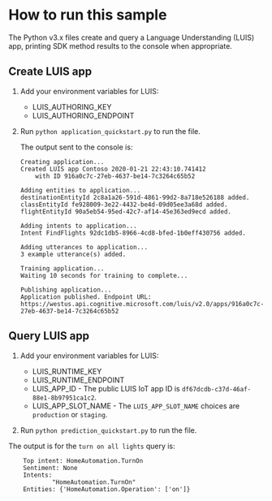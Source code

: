 # How to run this sample

The Python v3.x files create and query a Language Understanding (LUIS) app, printing SDK method results to the console when appropriate.

## Create LUIS app

1. Add your environment variables for LUIS:

    * LUIS_AUTHORING_KEY
    * LUIS_AUTHORING_ENDPOINT

1. Run `python application_quickstart.py` to run the file.

    The output sent to the console is:

    ```console
    Creating application...
    Created LUIS app Contoso 2020-01-21 22:43:10.741412
        with ID 916a0c7c-27eb-4637-be14-7c3264c65b52

    Adding entities to application...
    destinationEntityId 2c8a1a26-591d-4861-99d2-8a718e526188 added.
    classEntityId fe928009-3e22-4432-be4d-09d05ee3a68d added.
    flightEntityId 90a5eb54-95ed-42c7-af14-45e363ed9ecd added.

    Adding intents to application...
    Intent FindFlights 92dc1db5-8966-4cd8-bfed-1b0eff430756 added.

    Adding utterances to application...
    3 example utterance(s) added.

    Training application...
    Waiting 10 seconds for training to complete...

    Publishing application...
    Application published. Endpoint URL: https://westus.api.cognitive.microsoft.com/luis/v2.0/apps/916a0c7c-27eb-4637-be14-7c3264c65b52
    ```

## Query LUIS app

1. Add your environment variables for LUIS:

    * LUIS_RUNTIME_KEY
    * LUIS_RUNTIME_ENDPOINT
    * LUIS_APP_ID - The public LUIS IoT app ID is `df67dcdb-c37d-46af-88e1-8b97951ca1c2`.
    * LUIS_APP_SLOT_NAME - The `LUIS_APP_SLOT_NAME` choices are `production` or `staging`.

1. Run `python prediction_quickstart.py` to run the file.

The output is for the `turn on all lights` query is:

```console
    Top intent: HomeAutomation.TurnOn
    Sentiment: None
    Intents:
            "HomeAutomation.TurnOn"
    Entities: {'HomeAutomation.Operation': ['on']}
```

